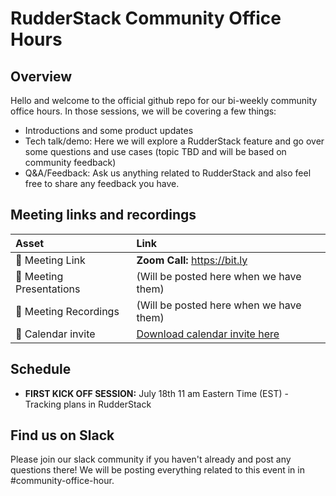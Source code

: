 # RudderStack Community Office Hours

## Overview
Hello and welcome to the official github repo for our bi-weekly community office hours. In those sessions, we will be covering a few things:
- Introductions and some product updates
- Tech talk/demo: Here we will explore a RudderStack feature and go over some questions and use cases (topic TBD and will be based on community feedback)
- Q&A/Feedback: Ask us anything related to RudderStack and also feel free to share any feedback you have. 

## Meeting links and recordings 

| Asset | Link        |
|:-----------|:------------|
| 🔗 Meeting Link | **Zoom Call:** https://bit.ly
| 📝 Meeting Presentations | (Will be posted here when we have them)
| 🎥 Meeting Recordings | (Will be posted here when we have them)
| :calendar: Calendar invite | [Download calendar invite here](https://calendar.google.com/event?action=TEMPLATE&tmeid=NHYwNzVsOTRqYzJtZDJuY2hkODBsdDRjbGsgc21hc2hmZWpAcnVkZGVyc3RhY2suY29t&tmsrc=smashfej%40rudderstack.com)
## Schedule 

- **FIRST KICK OFF SESSION:** July 18th 11 am Eastern Time (EST) - Tracking plans in RudderStack 

## Find us on Slack

Please join our slack community if you haven't already and post any questions there! We will be posting everything related to this event in in #community-office-hour.

